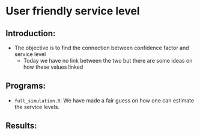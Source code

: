 # User friendly service level

## Introduction:
- The objective is to find the connection between confidence factor and service level
    - Today we have no link between the two but there are some ideas on how these values linked
 
## Programs:
- `full_simulation.R`: We have made a fair guess on how one can estimate the service levels.
            


## Results:

